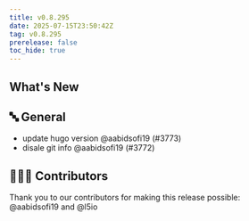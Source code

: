 ```yaml
---
title: v0.8.295
date: 2025-07-15T23:50:42Z
tag: v0.8.295
prerelease: false
toc_hide: true
---
```


## What's New
## 🔤 General
- update hugo version @aabidsofi19 (#3773)
- disale git info @aabidsofi19 (#3772)

## 👨🏽‍💻 Contributors

Thank you to our contributors for making this release possible:
@aabidsofi19 and @l5io

